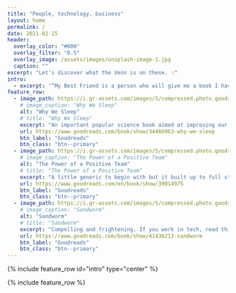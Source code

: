 ```yaml
---
title: "People, technology, business"
layout: home
permalink: /
date: 2021-02-15
header:
  overlay_color: "#000"
  overlay_filter: "0.5"
  overlay_image: /assets/images/unsplash-image-1.jpg
  caption: ""
excerpt: "Let's discover what the Venn is on these. 💡"
intro: 
  - excerpt: '“My Best Friend is a person who will give me a book I have not read.” -Abraham Lincoln'
feature_row:
  - image_path: https://i.gr-assets.com/images/S/compressed.photo.goodreads.com/books/1556604137l/34466963._SY475_.jpg
    # image_caption: "Why We Sleep"
    alt: "Why We Sleep"
    # title: "Why We Sleep"
    excerpt: "An important popular science book aimed at improving our most restorative activity: sleep."
    url: https://www.goodreads.com/book/show/34466963-why-we-sleep
    btn_label: "Goodreads"
    btn_class: "btn--primary"
  - image_path: https://i.gr-assets.com/images/S/compressed.photo.goodreads.com/books/1526248864l/39014975.jpg
    # image_caption: "The Power of a Positive Team"
    alt: "The Power of a Positive Team"
    # title: "The Power of a Positive Team"
    excerpt: "A little generic to begin with but it built up to full steam from chapter 2 to the end."
    url: https://www.goodreads.com/en/book/show/39014975
    btn_label: "Goodreads"
    btn_class: "btn--primary"
  - image_path: https://i.gr-assets.com/images/S/compressed.photo.goodreads.com/books/1567555830l/41436213._SY475_.jpg
    # image_caption: "Sandworm"
    alt: "Sandworm"
    # title: "Sandworm"
    excerpt: "Compelling and frightening. If you work in tech, read this book."
    url: https://www.goodreads.com/book/show/41436213-sandworm
    btn_label: "Goodreads"
    btn_class: "btn--primary"
---
```


{% include feature_row id="intro" type="center" %}

{% include feature_row %}
